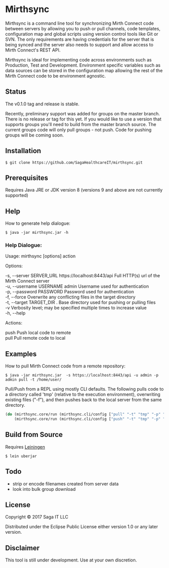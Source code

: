 # Mirthsync

Mirthsync is a command line tool for synchronizing Mirth Connect code between servers by allowing you to push or pull channels, code templates, configuration map and global scripts using version control tools like Git or SVN. The only requirements are having credentials for the server that is being synced and the server also needs to support and allow access to Mirth Connect's REST API.

Mirthsync is ideal for implementing code across environments such as Production, Test and Development. Environment specific variables such as data sources can be stored in the configuration map allowing the rest of the Mirth Connect code to be environment agnostic.

## Status
The v0.1.0 tag and release is stable. 

Recently, preliminary support was added for groups on the master branch. There is no release or tag for this yet. If you would like to use a version that supports groups you'll need to build from the master branch source. The current groups code will only pull groups - not push. Code for pushing groups will be coming soon.

## Installation 

`$ git clone https://github.com/SagaHealthcareIT/mirthsync.git`


## Prerequisites 

Requires Java JRE or JDK version 8 (versions 9 and above are not currently supported)


## Help

How to generate help dialogue:

`$ java -jar mirthsync.jar -h`

### Help Dialogue:

Usage: mirthsync [options] action

Options:

  -s, --server SERVER_URL  https://localhost:8443/api  Full HTTP(s) url of the Mirth Connect server  
  -u, --username USERNAME  admin                       Username used for authentication  
  -p, --password PASSWORD                              Password used for authentication  
  -f, --force                                          Overwrite any conflicting files in the target directory  
  -t, --target TARGET_DIR  .                           Base directory used for pushing or pulling files  
  -v                                                   Verbosity level; may be specified multiple times to increase value  
  -h, --help
  

Actions:
  
  push     Push local code to remote  
  pull     Pull remote code to local
 


## Examples

How to pull Mirth Connect code from a remote repository:

`$ java -jar mirthsync.jar  -s https://localhost:8443/api -u admin -p admin pull -t /home/user/`

Pull/Push from a REPL using mostly CLI defaults. The following pulls
code to a directory called 'tmp' (relative to the execution
environment), overwriting existing files ("-f"), and then pushes back
to the local server from the same directory.

```clojure
(do (mirthsync.core/run (mirthsync.cli/config ["pull" "-t" "tmp" "-p" "admin" "-f"]))
    (mirthsync.core/run (mirthsync.cli/config ["push" "-t" "tmp" "-p" "admin"])))
```

## Build from Source

Requires [Leiningen](https://leiningen.org/)

`$ lein uberjar`

## Todo

- strip or encode filenames created from server data
- look into bulk group download

## License

Copyright © 2017 Saga IT LLC

Distributed under the Eclipse Public License either version 1.0 or any later version.

## Disclaimer

This tool is still under development. Use at your own discretion. 
